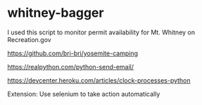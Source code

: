 # whitney-bagger

I used this script to monitor permit availability for Mt. Whitney on Recreation.gov  

https://github.com/bri-bri/yosemite-camping

https://realpython.com/python-send-email/

https://devcenter.heroku.com/articles/clock-processes-python

Extension: 
Use selenium to take action automatically
